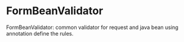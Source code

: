 # FormBeanValidator
FormBeanValidator: common validator for request and java bean using annotation define the rules.
